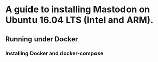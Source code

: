 # A guide to installing Mastodon on Ubuntu 16.04 LTS (Intel and ARM).

## Running under Docker

### Installing Docker and docker-compose
